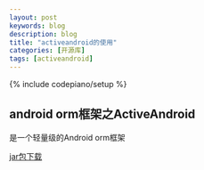 ```yaml
---
layout: post
keywords: blog
description: blog
title: "activeandroid的使用"
categories: [开源库]
tags: [activeandroid]
---
```

{% include codepiano/setup %}

## android orm框架之ActiveAndroid

是一个轻量级的Android orm框架

[jar包下载](http://download.csdn.net/detail/guanjianwoshinidaye/8620735 "csdn下载地址")